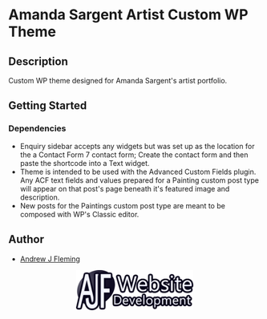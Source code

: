 # Amanda Sargent Artist Custom WP Theme

## Description

Custom WP theme designed for Amanda Sargent's artist portfolio.

## Getting Started

### Dependencies

- Enquiry sidebar accepts any widgets but was set up as the location for the a Contact Form 7 contact form; Create the contact form and then paste the shortcode into a Text widget.
- Theme is intended to be used with the Advanced Custom Fields plugin. Any ACF text fields and values prepared for a Painting custom post type will appear on that post's page beneath it's featured image and description.
- New posts for the Paintings custom post type are meant to be composed with WP's Classic editor.

## Author

- [Andrew J Fleming](http://andrewjfleming.com/)

<div align="center">
  <a href="http://andrewjfleming.com/">
    <img src="images/ajf-logo-white.png" alt="AJF Logo" height="80">
  </a>
</div>
